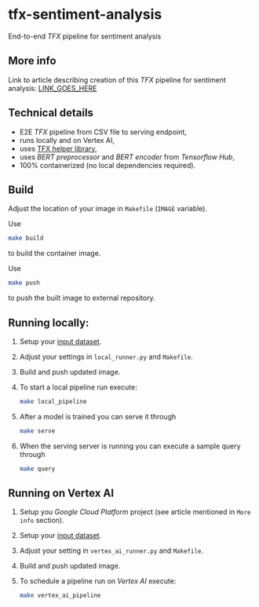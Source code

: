 # tfx-sentiment-analysis

End-to-end *TFX* pipeline for sentiment analysis

## More info

Link to article describing creation of this *TFX* pipeline for sentiment analysis: [LINK_GOES_HERE](https://dlabs.ai/blog/)

## Technical details

* E2E *TFX* pipeline from CSV file to serving endpoint,
* runs locally and on Vertex AI,
* uses [TFX helper library](https://github.com/dlabsai/tfx-helper),
* uses *BERT preprocessor* and *BERT encoder* from *Tensorflow Hub*,
* 100% containerized (no local dependencies required).

## Build
Adjust the location of your image in `Makefile` (`IMAGE` variable).

Use

```sh
make build
```

to build the container image.

Use

```sh
make push
```

to push the built image to external repository.

## Running locally:

1. Setup your [input dataset](https://www.kaggle.com/lakshmi25npathi/imdb-dataset-of-50k-movie-reviews).
1. Adjust your settings in `local_runner.py` and `Makefile`.
1. Build and push updated image.
1. To start a local pipeline run execute:

    ```sh
    make local_pipeline
    ```

1. After a model is trained you can serve it through

    ```sh
    make serve
    ```

1. When the serving server is running you can execute a sample query through

    ```sh
    make query
    ```

## Running on Vertex AI

1. Setup you *Google Cloud Platform* project (see article mentioned in `More info` section).
1. Setup your [input dataset](https://www.kaggle.com/lakshmi25npathi/imdb-dataset-of-50k-movie-reviews).
1. Adjust your setting in `vertex_ai_runner.py` and `Makefile`.
1. Build and push updated image.
1. To schedule a pipeline run on *Vertex AI* execute:

    ```sh
    make vertex_ai_pipeline
    ````
